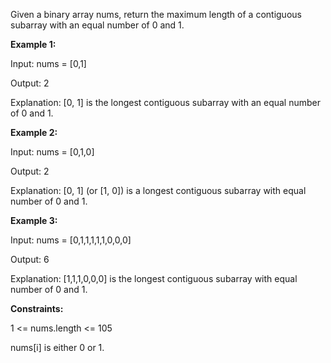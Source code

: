 Given a binary array nums, return the maximum length of a contiguous subarray with an equal number of 0 and 1.



**Example 1:**

Input: nums = [0,1]

Output: 2

Explanation: [0, 1] is the longest contiguous subarray with an equal number of 0 and 1.

**Example 2:**

Input: nums = [0,1,0]

Output: 2

Explanation: [0, 1] (or [1, 0]) is a longest contiguous subarray with equal number of 0 and 1.

**Example 3:**

Input: nums = [0,1,1,1,1,1,0,0,0]

Output: 6

Explanation: [1,1,1,0,0,0] is the longest contiguous subarray with equal number of 0 and 1.


**Constraints:**

1 <= nums.length <= 105

nums[i] is either 0 or 1.
